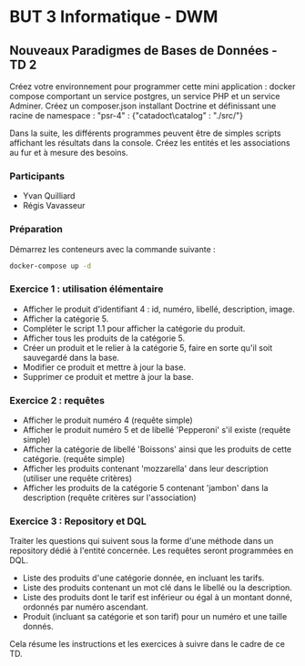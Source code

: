 # BUT 3 Informatique - DWM
## Nouveaux Paradigmes de Bases de Données - TD 2

Créez votre environnement pour programmer cette mini application : docker compose comportant un service postgres, un service PHP et un service Adminer. Créez un composer.json installant Doctrine et définissant une racine de namespace : "psr-4" : {"catadoct\catalog\" : "./src/"}

Dans la suite, les différents programmes peuvent être de simples scripts affichant les résultats dans la console. Créez les entités et les associations au fur et à mesure des besoins.

### Participants
- Yvan Quilliard
- Régis Vavasseur

### Préparation
Démarrez les conteneurs avec la commande suivante :
```bash
docker-compose up -d
```

### Exercice 1 : utilisation élémentaire

- Afficher le produit d'identifiant 4 : id, numéro, libellé, description, image.
- Afficher la catégorie 5.
- Compléter le script 1.1 pour afficher la catégorie du produit.
- Afficher tous les produits de la catégorie 5.
- Créer un produit et le relier à la catégorie 5, faire en sorte qu'il soit sauvegardé dans la base.
- Modifier ce produit et mettre à jour la base.
- Supprimer ce produit et mettre à jour la base.

### Exercice 2 : requêtes

- Afficher le produit numéro 4 (requête simple)
- Afficher le produit numéro 5 et de libellé 'Pepperoni' s'il existe (requête simple)
- Afficher la catégorie de libellé 'Boissons' ainsi que les produits de cette catégorie. (requête simple)
- Afficher les produits contenant 'mozzarella' dans leur description (utiliser une requête critères)
- Afficher les produits de la catégorie 5 contenant 'jambon' dans la description (requête critères sur l'association)

### Exercice 3 : Repository et DQL

Traiter les questions qui suivent sous la forme d'une méthode dans un repository dédié à l'entité concernée. Les requêtes seront programmées en DQL.

- Liste des produits d'une catégorie donnée, en incluant les tarifs.
- Liste des produits contenant un mot clé dans le libellé ou la description.
- Liste des produits dont le tarif est inférieur ou égal à un montant donné, ordonnés par numéro ascendant.
- Produit (incluant sa catégorie et son tarif) pour un numéro et une taille donnés.

Cela résume les instructions et les exercices à suivre dans le cadre de ce TD.
